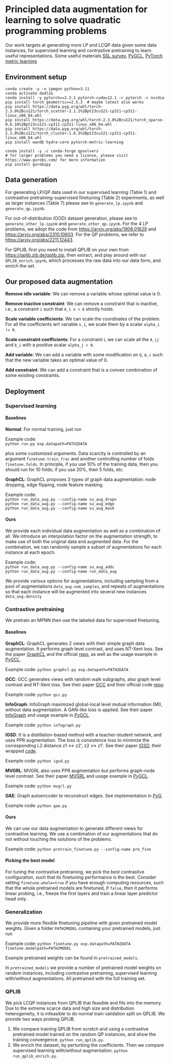 # Principled data augmentation for learning to solve quadratic programming problems

Our work targets at generating more LP and LCQP data given some data instances, for supervised learning and contrastive pretraining to learn useful representations. Some useful materials [SSL survey](https://github.com/LirongWu/awesome-graph-self-supervised-learning), [PyGCL](https://github.com/PyGCL/PyGCL), [PyTorch metric learning](https://kevinmusgrave.github.io/pytorch-metric-learning/)

## Environment setup

```angular2html
conda create -y -n ipmgnn python=3.11
conda activate da4l2o
conda install -y pytorch==2.3.1 pytorch-cuda=12.1 -c pytorch -c nvidia
pip install torch_geometric==2.5.3  # maybe latest also works
pip install https://data.pyg.org/whl/torch-2.3.0%2Bcu121/torch_scatter-2.1.2%2Bpt23cu121-cp311-cp311-linux_x86_64.whl
pip install https://data.pyg.org/whl/torch-2.3.0%2Bcu121/torch_sparse-0.6.18%2Bpt23cu121-cp311-cp311-linux_x86_64.whl
pip install https://data.pyg.org/whl/torch-2.3.0%2Bcu121/torch_cluster-1.6.3%2Bpt23cu121-cp311-cp311-linux_x86_64.whl
pip install wandb hydra-core pytorch-metric-learning

conda install -y -c conda-forge qpsolvers 
# for larger problems you need a license, please visit https://www.gurobi.com/ for more information
pip install gurobipy
```

## Data generation
For generating LP/QP data used in our supervised learning (Table 1) and contrastive pretraining-supervised finetuning (Table 2) experiments, as well as larger instances (Table 7) please see to `generate_lp.ipynb` and `generate_qp.ipynb`.

For out-of-distribution (OOD) dataset generation, please see to `generate_other_lp.ipynb` and `generate_other_qp.ipynb`. For the 4 LP problems, we adopt the code from https://arxiv.org/abs/1906.01629 and https://arxiv.org/abs/2310.10603. For the QP problems, we refer to https://arxiv.org/abs/2211.12443.

For QPLIB, first you need to install QPLIB on your own from https://qplib.zib.de/qplib.zip, then extract, and play around with our `QPLIB_enrich.ipynb`, which processes the raw data into our data form, and enrich the set. 

## Our proposed data augmentation

__Remove idle variable__: We can remove a variable whose optimal value is 0.

__Remove inactive constraint__: We can remove a constraint that is inactive, i.e., a constraint `i` such that `A_i x < b` strictly holds. 

__Scale variable coefficients__: We can scale the coordinates of the problem. For all the coefficients wrt variable `x_i`, we scale them by a scalar `alpha_i != 0`.

__Scale constraint coefficients__: For a constraint i, we can scale all the `A_ij` and `b_i` with a positive scalar `alpha_j > 0`.

__Add variable__: We can add a variable with some modification on `Q`, `A`, `c` such that the new variable takes an optimal value of 0.

__Add constraint__: We can add a constraint that is a convex combination of some existing constraints. 

## Deployment

### Supervised learning

#### Baselines
__Normal__: For normal training, just run 

Example code:  
`python run.py exp.datapath=PATH2DATA`

plus some customized arguments. Data scarcity is controlled by an argument `finetune.train_frac` and another controlling number of folds `finetune.folds`. In principle, if you use 10% of the training data, then you should run for 10 folds; if you use 20%, then 5 folds, etc.

__GraphCL__: GraphCL proposes 3 types of graph data augmentation: node dropping, edge flipping, node feature masking. 

Example code:  
`python run_data_aug.py --config-name su_aug_dropn`  
`python run_data_aug.py --config-name su_aug_edge`  
`python run_data_aug.py --config-name su_aug_mask`

#### Ours
We provide each individual data augmentation as well as a combination of all. We introduce an interpolation factor on the augmentation strength, to make use of both the original data and augmented data. For the combination, we can randomly sample a subset of augmentations for each instance at each epoch. 

Example code:  
`python run_data_aug.py --config-name su_aug_addc`  
`python run_data_aug.py --config-name run_data_aug`

We provide various options for augmentations, including sampling from a pool of augmentations `data_aug.num_samples`, and repeats of augmentations so that each instance will be augmented into several new instances `data_aug.density`

### Contrastive pretraining
We pretrain an MPNN then use the labeled data for supervised finetuning. 

#### Baselines

__GraphCL__: GraphCL generates 2 views with their simple graph data augmentation. It performs graph level contrast, and uses NT-Xent loss. See the paper [GraphCL](https://proceedings.neurips.cc/paper/2020/file/3fe230348e9a12c13120749e3f9fa4cd-Paper.pdf) and the official [repo](https://github.com/Shen-Lab/GraphCL), as well as the usage example in [PyGCL](https://github.com/PyGCL/PyGCL/blob/main/examples/GraphCL.py).

Example code: `python graphcl.py exp.datapath=PATH2DATA`

__GCC__: GCC generates views with random walk subgraphs, also graph level contrast and NT-Xent loss. See their paper [GCC](https://arxiv.org/abs/2006.09963) and their official code [repo](https://github.com/THUDM/GCC).

Example code: `python gcc.py`

__InfoGraph__: InfoGraph maximized global-local level mutual information (MI), without data augmentation. A GAN-like loss is applied. See their paper [InfoGraph](https://arxiv.org/abs/1908.01000) and usage example in [PyGCL](https://github.com/PyGCL/PyGCL/blob/main/examples/InfoGraph.py).

Example code: `python infograph.py`

__IGSD__: It is a distillation-based method with a teacher-student network, and uses PPR augmentation. The loss is consistence loss to minimize the corresponding L2 distance z1 <-> z2', z2 <-> z1'. See their paper [IGSD](https://arxiv.org/abs/2010.12609), their wrapped [code](https://openreview.net/forum?id=Z532uNJyG5y).

Example code: `python igsd.py`

__MVGRL__: MVGRL also uses PPR augmentation but performs graph-node level contrast. See their paper [MVGRL](https://arxiv.org/abs/2006.05582) and usage example in [PyGCL](https://github.com/PyGCL/PyGCL/blob/main/examples/MVGRL_graph.py).

Example code: `python mvgrl.py`

__GAE__: Graph autoencoder to reconstruct edges. See implementation in [PyG](https://pytorch-geometric.readthedocs.io/en/latest/generated/torch_geometric.nn.models.GAE.html#torch_geometric.nn.models.GAE).

Example code: `python gae.py`

#### Ours
We can use our data augmentation to generate different views for contrastive learning. We use a combination of our augmentations that do not without touching the solutions of the problems. 

Example code: `python pretrain_finetune.py --config-name pre_fine`

#### Picking the best model
For tuning the contrastive pretraining, we pick the best contrastive configuration, such that its finetuning performance is the best. Consider setting `finetune.whole=true` if you have enough computing resources, such that the whole pretrained models are finetuned, if `false`, then it performs linear probing, i.e., freeze the first layers and train a linear layer predictor head only. 

### Generalization
We provide more flexible finetuning pipeline with given pretrained model weights. Given a folder `PATH2MODEL` containing your pretrained models, just run

Example code: `python finetune.py exp.datapath=PATH2DATA finetune.modelpath=PATH2MODEL`

Example pretrained weights can be found in `pretrained_models`.

In `pretrained_models` we provide a number of pretrained model weights on random instances, including contrastive pretraining, supervised learning with/without augmentations. All pretrained with the full training set.

### QPLIB

We pick LCQP instances from QPLIB that feasible and fits into the memory. Due to the extreme scarce data and high size and distribution heterogeneity, it is infeasible to do normal train validation split on QPLIB. We provide two ways probing QPLIB.
1. We compare training QPLIB from scratch and using a contrastive pretrained model trained on the random QP instances, and show the training convergence. `python run_qplib.py`.
2. We enrich the dataset, by perturbing the coefficients. Then we compare supervised learning with/without augmentation. `python run_qplib_enrich.py`.
